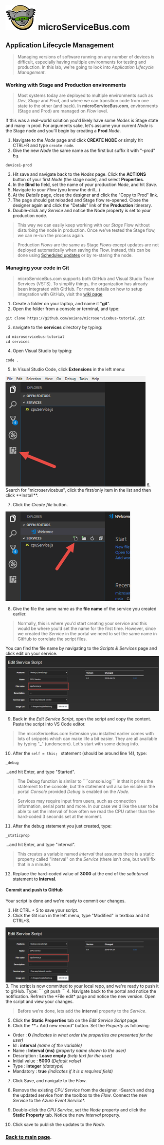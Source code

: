# <img src="./img/msb-logo.png" alt="Node.js" /> microServiceBus.com 

## Application Lifecycle Management
>Managing versions of software running on any number of devices is difficult, especially having multiple environments for testing and production. In this lab, we're going to look into *Application Lifecycle Management*.


### Working with Stage and Production environments
>Most systems today are deployed to multiple environments such as *Dev*, *Stage* and *Prod*, and where we can transition code from one state to the other (and back). In **microServiceBus.com**, environments (Stage and Prod) are managed on *Flow* level. 

If this was a real-world solution you'd likely have some *Nodes* is Stage state and many in prod. For arguments sake, let's assume your current *Node* is the Stage node and you'll begin by creating a **Prod** *Node*.

1. Navigate to the *Node* page and click **CREATE NODE** or simply hit CTRL+R and type ```create node```.
2. Give the new *Node* the same name as the first but suffix it with "-prod" Eg.
```
device1-prod
```
3. Hit save and navigate back to the *Nodes* page. Click the **ACTIONS** button of your first *Node* (the stage node), and select **Properties**.
4. In the **Bind to** field, set the name of your production *Node*, and hit *Save*.
5. Navigate to your *Flow* (you know the drill...)
6. At the *Details* page, close the designer and click the "Copy to Prod" link.
7. The page should get reloaded and Stage flow re-opened. Close the designer again and click the "Details" link of the **Production** itinerary.
8. Double-click any *Service* and notice the Node property is set to your production node.
>This way we can easily keep working with our *Stage* Flow without disturbing the node in production. Once we've tested the Stage flow, we can re-run the process again.

>Production *Flows* are the same as Stage *Flows* except updates are not deployed automatically  when saving the Flow. Instead, this can be done using [Scheduled updates](https://microservicebus.com/ScheduleMaintenance) or by re-staring the node.

### Managing your code in Git
>microServiceBus.com supports both GitHub and Visual Studio Team Services (VSTS). To simplify things, the organization has already been integrated with GitHub. For more details on how to setup integration with GitHub, visit the [wiki page](https://microservicebus.com/Wiki/View/1046)

1. Create a folder on your laptop, and name it "**git**".
2. Open the folder from a console or terminal, and type:
```
git clone https://github.com/axians/microservicebus-tutorial.git
```
3. navigate to the **services** directory by typing:
```
cd microservicebus-tutorial
cd services
```
4. Open Visual Studio by typing:
```
code .
```
5. In Visual Studio Code, click **Extensions** in the left menu:
<img src="./img/alm1.png" alt="vscode" />
6. Search for "microservicebus", click the first/only item in the list and then click **Install**.

7. Click the *Create file* button.
<img src="./img/alm2.png" alt="vscode" />

8. Give the file the same name as the **file name** of the service you created earlier.
>Normally, this is where you'd start creating your service and this would be where you'd set the name for the first time. However, since we created the *Service* in the portal we need to set the same name in GitHub to correlate the script files.

You can find the file name by navigating to the *Scripts & Services* page and click edit on your service.
<img src="./img/alm3.png" alt="vscode" />

9. Back in the *Edit Service Script*, open the script and copy the content. Paste the script into VS Code editor.

>The microSericeBus.com Extension you installed earlier comes with lots of snippets which can make life a bit easier. They are all available by typing "_" (underscore). Let's start with some debug info.

10. After the ```self = this; ``` statement (should be around line 14), type:
```
_debug
```
...and hit Enter, and type "Started".
>The Debug function is similar to ````console.log``` in that it prints the statement to the console, but the statement will also be visible in the portal *Console* provided *Debug* is enabled on the *Node*.

>Services may require input from users, such as connection information, serial ports and more. In our case we'd like the user to be able to set the interval of how often we read the CPU rather than the hard-coded 3 seconds set at the moment.

11. After the debug statement you just created, type:
```
_staticprop
```
...and hit Enter, and type "interval".

>This creates a variable named *interval* that assumes there is a static property called "interval" on the *Service* (there isn't one, but we'll fix that in a minute).

12. Replace the hard-coded value of **3000** at the end of the *setInterval* statement to **interval**.

#### Commit and push to GitHub
Your script is done and we're ready to commit our changes.  

1. Hit CTRL + S to save your script.
2. Click the Git icon in the left menu, type "Modified" in textbox and hit CTRL+S.
<img src="./img/alm3.png" alt="vscode" />
3. The script is now committed to your local repo, and we're ready to push it to gitHub. Type:
```
git push
```
4. Navigate back to the portal and notice the notification. Refresh the *File edit* page and notice the new version. Open the script and view your changes.

>Before we're done, lets add the **interval** property to the *Service*. 

5. Click the **Static Properties** tab on the *Edit Service Script* page.
6. Click the **+ Add new record" button. Set the *Property* as following:
* Order : **0** *(indicates in what order the properties are presented for the user)*
* Id : **interval** *(name of the variable)*
* Name : **Interval (ms)** *(property name shown to the user)*
* Description : **Leave empty** *(help text for the user)*
* Initial value : **5000** *(Default value)*
* Type : **integer** *(datatype)*
* Mandatory : **true** *(indicates if it is a required field)*

7. Click Save, and navigate to the *Flow*.

8. Remove the existing *CPU Service* from the designer. -Search and drag the updated service from the toolbox to the *Flow*. Connect the new *Service* to the *Azure Event Service**.
9. Double-click the *CPU Service*, set the *Node* property and click the **Static Property** tab. Notice the new *Interval* property.
10. Click save to publish the updates to the *Node*.   


### [Back to main page](./README.md).